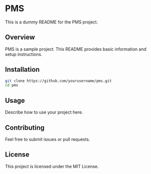 # PMS

This is a dummy README for the PMS project.

## Overview

PMS is a sample project. This README provides basic information and setup instructions.

## Installation

```bash
git clone https://github.com/yourusername/pms.git
cd pms
```

## Usage

Describe how to use your project here.

## Contributing

Feel free to submit issues or pull requests.

## License

This project is licensed under the MIT License.